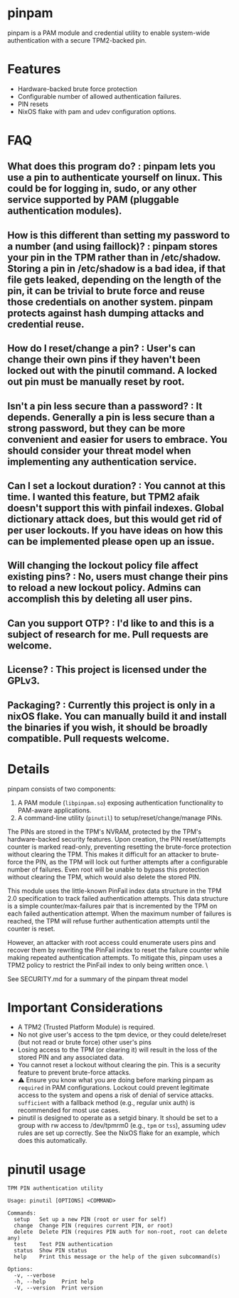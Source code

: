 # pinpam

pinpam is a PAM module and credential utility to enable system-wide authentication with a secure TPM2-backed pin. 

# Features
- Hardware-backed brute force protection
- Configurable number of allowed authentication failures.
- PIN resets
- NixOS flake with pam and udev configuration options. 

# FAQ
## What does this program do? : pinpam lets you use a pin to authenticate yourself on linux. This could be for logging in, sudo, or any other service supported by PAM (pluggable authentication modules).
## How is this different than setting my password to a number (and using faillock)? : pinpam stores your pin in the TPM rather than in /etc/shadow. Storing a pin in /etc/shadow is a bad idea, if that file gets leaked, depending on the length of the pin, it can be trivial to brute force and reuse those credentials on another system. pinpam protects against hash dumping attacks and credential reuse.
## How do I reset/change a pin? : User's can change their own pins if they haven't been locked out with the pinutil command. A locked out pin must be manually reset by root. 
## Isn't a pin less secure than a password? : It depends. Generally a pin is less secure than a strong password, but they can be more convenient and easier for users to embrace. You should consider your threat model when implementing any authentication service. 
## Can I set a lockout duration? : You cannot at this time. I wanted this feature, but TPM2 afaik doesn't support this with pinfail indexes. Global dictionary attack does, but this would get rid of per user lockouts. If you have ideas on how this can be implemented please open up an issue. 
## Will changing the lockout policy file affect existing pins? : No, users must change their pins to reload a new lockout policy. Admins can accomplish this by deleting all user pins.
## Can you support OTP? : I'd like to and this is a subject of research for me. Pull requests are welcome.
## License? : This project is licensed under the GPLv3. 
## Packaging? : Currently this project is only in a nixOS flake. You can manually build it and install the binaries if you wish, it should be broadly compatible. Pull requests welcome. 

# Details
pinpam consists of two components:
1. A PAM module (`libpinpam.so`) exposing authentication functionality to PAM-aware applications.
2. A command-line utility (`pinutil`) to setup/reset/change/manage PINs.

The PINs are stored in the TPM's NVRAM, protected by the TPM's hardware-backed security features.
Upon creation, the PIN reset/attempts counter is marked read-only, preventing resetting the brute-force protection without clearing the TPM.
This makes it difficult for an attacker to brute-force the PIN, as the TPM will lock out further attempts after a configurable number of failures.
Even root will be unable to bypass this protection without clearing the TPM, which would also delete the stored PIN.

This module uses the little-known PinFail index data structure in the TPM 2.0 specification to track failed authentication attempts.
This data structure is a simple counter/max-failures pair that is incremented by the TPM on each failed authentication attempt.
When the maximum number of failures is reached, the TPM will refuse further authentication attempts until the counter is reset.

However, an attacker with root access could enumerate users pins and recover them by rewriting the PinFail index to reset the failure counter while making repeated authentication attempts.
To mitigate this, pinpam uses a TPM2 policy to restrict the PinFail index to only being written once. \

See SECURITY.md for a summary of the pinpam threat model

# Important Considerations
- A TPM2 (Trusted Platform Module) is required.
- No not give user's access to the tpm device, or they could delete/reset (but not read or brute force) other user's pins
- Losing access to the TPM (or clearing it) will result in the loss of the stored PIN and any associated data.
- You cannot reset a lockout without clearing the pin. This is a security feature to prevent brute-force attacks.
- ⚠️ Ensure you know what you are doing before marking pinpam as `required` in PAM configurations. Lockout could prevent legitimate access to the system and opens a risk of denial of service attacks. `sufficient` with a fallback method (e.g., regular unix auth) is recommended for most use cases.
- pinutil is designed to operate as a setgid binary. It should be set to a group with rw access to /dev/tpmrm0 (e.g., `tpm` or `tss`), assuming udev rules are set up correctly. See the NixOS flake for an example, which does this automatically.

# pinutil usage

```
TPM PIN authentication utility

Usage: pinutil [OPTIONS] <COMMAND>

Commands:
  setup   Set up a new PIN (root or user for self)
  change  Change PIN (requires current PIN, or root)
  delete  Delete PIN (requires PIN auth for non-root, root can delete any)
  test    Test PIN authentication
  status  Show PIN status
  help    Print this message or the help of the given subcommand(s)

Options:
  -v, --verbose  
  -h, --help     Print help
  -V, --version  Print version
```